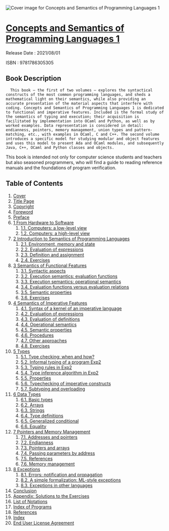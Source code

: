 ![Cover image for Concepts and Semantics of Programming Languages 1](https://imgdetail.ebookreading.net/cover/cover/202109/EB9781786305305.jpg)

[Concepts and Semantics of Programming Languages 1](https://ebookreading.net/view/book/Concepts+and+Semantics+of+Programming+Languages+1-EB9781786305305_1.html "Concepts and Semantics of Programming Languages 1")
====================================================================================================================

Release Date : 2021/08/01

ISBN : 9781786305305

Book Description
-----------------


    
      This book – the first of two volumes – explores the syntactical constructs of the most common programming languages, and sheds a mathematical light on their semantics, while also providing an accurate presentation of the material aspects that interfere with coding. Concepts and Semantics of Programming Languages 1 is dedicated to functional and imperative features. Included is the formal study of the semantics of typing and execution; their acquisition is facilitated by implementation into OCaml and Python, as well as by worked examples. Data representation is considered in detail: endianness, pointers, memory management, union types and pattern-matching, etc., with examples in OCaml, C and C++. The second volume introduces a specific model for studying modular and object features and uses this model to present Ada and OCaml modules, and subsequently Java, C++, OCaml and Python classes and objects. 
This book is intended not only for computer science students and teachers but also seasoned programmers, who will find a guide to reading reference manuals and the foundations of program verification.


  

Table of Contents
-----------------

1. [Cover](https://ebookreading.net/view/book/Concepts+and+Semantics+of+Programming+Languages+1-EB9781786305305_1.html)
1. [Title Page](https://ebookreading.net/view/book/Concepts+and+Semantics+of+Programming+Languages+1-EB9781786305305_3.html)
1. [Copyright](https://ebookreading.net/view/book/Concepts+and+Semantics+of+Programming+Languages+1-EB9781786305305_4.html)
1. [Foreword](https://ebookreading.net/view/book/Concepts+and+Semantics+of+Programming+Languages+1-EB9781786305305_5.html)
1. [Preface](https://ebookreading.net/view/book/Concepts+and+Semantics+of+Programming+Languages+1-EB9781786305305_6.html)
1. [1 From Hardware to Software](https://ebookreading.net/view/book/Concepts+and+Semantics+of+Programming+Languages+1-EB9781786305305_7.html)
    1. [1.1. Computers: a low-level view](https://ebookreading.net/view/book/Concepts+and+Semantics+of+Programming+Languages+1-EB9781786305305_7.html#sec1-1)
    1. [1.2. Computers: a high-level view](https://ebookreading.net/view/book/Concepts+and+Semantics+of+Programming+Languages+1-EB9781786305305_7.html#sec1-2)
1. [2 Introduction to Semantics of Programming Languages](https://ebookreading.net/view/book/Concepts+and+Semantics+of+Programming+Languages+1-EB9781786305305_8.html)
    1. [2.1. Environment, memory and state](https://ebookreading.net/view/book/Concepts+and+Semantics+of+Programming+Languages+1-EB9781786305305_8.html#sec2-1)
    1. [2.2. Evaluation of expressions](https://ebookreading.net/view/book/Concepts+and+Semantics+of+Programming+Languages+1-EB9781786305305_8.html#sec2-2)
    1. [2.3. Definition and assignment](https://ebookreading.net/view/book/Concepts+and+Semantics+of+Programming+Languages+1-EB9781786305305_8.html#sec2-3)
    1. [2.4. Exercises](https://ebookreading.net/view/book/Concepts+and+Semantics+of+Programming+Languages+1-EB9781786305305_8.html#sec2-4)
1. [3 Semantics of Functional Features](https://ebookreading.net/view/book/Concepts+and+Semantics+of+Programming+Languages+1-EB9781786305305_9.html)
    1. [3.1. Syntactic aspects](https://ebookreading.net/view/book/Concepts+and+Semantics+of+Programming+Languages+1-EB9781786305305_9.html#sec3-1)
    1. [3.2. Execution semantics: evaluation functions](https://ebookreading.net/view/book/Concepts+and+Semantics+of+Programming+Languages+1-EB9781786305305_9.html#sec3-2)
    1. [3.3. Execution semantics: operational semantics](https://ebookreading.net/view/book/Concepts+and+Semantics+of+Programming+Languages+1-EB9781786305305_9.html#sec3-3)
    1. [3.4. Evaluation functions versus evaluation relations](https://ebookreading.net/view/book/Concepts+and+Semantics+of+Programming+Languages+1-EB9781786305305_9.html#sec3-4)
    1. [3.5. Semantic properties](https://ebookreading.net/view/book/Concepts+and+Semantics+of+Programming+Languages+1-EB9781786305305_9.html#sec3-5)
    1. [3.6. Exercises](https://ebookreading.net/view/book/Concepts+and+Semantics+of+Programming+Languages+1-EB9781786305305_9.html#sec3-6)
1. [4 Semantics of Imperative Features](https://ebookreading.net/view/book/Concepts+and+Semantics+of+Programming+Languages+1-EB9781786305305_10.html)
    1. [4.1. Syntax of a kernel of an imperative language](https://ebookreading.net/view/book/Concepts+and+Semantics+of+Programming+Languages+1-EB9781786305305_10.html#sec4-1)
    1. [4.2. Evaluation of expressions](https://ebookreading.net/view/book/Concepts+and+Semantics+of+Programming+Languages+1-EB9781786305305_10.html#sec4-2)
    1. [4.3. Evaluation of definitions](https://ebookreading.net/view/book/Concepts+and+Semantics+of+Programming+Languages+1-EB9781786305305_10.html#sec4-3)
    1. [4.4. Operational semantics](https://ebookreading.net/view/book/Concepts+and+Semantics+of+Programming+Languages+1-EB9781786305305_10.html#sec4-4)
    1. [4.5. Semantic properties](https://ebookreading.net/view/book/Concepts+and+Semantics+of+Programming+Languages+1-EB9781786305305_10.html#sec4-5)
    1. [4.6. Procedures](https://ebookreading.net/view/book/Concepts+and+Semantics+of+Programming+Languages+1-EB9781786305305_10.html#sec4-6)
    1. [4.7. Other approaches](https://ebookreading.net/view/book/Concepts+and+Semantics+of+Programming+Languages+1-EB9781786305305_10.html#sec4-7)
    1. [4.8. Exercises](https://ebookreading.net/view/book/Concepts+and+Semantics+of+Programming+Languages+1-EB9781786305305_10.html#sec4-8)
1. [5 Types](https://ebookreading.net/view/book/Concepts+and+Semantics+of+Programming+Languages+1-EB9781786305305_11.html)
    1. [5.1. Type checking: when and how?](https://ebookreading.net/view/book/Concepts+and+Semantics+of+Programming+Languages+1-EB9781786305305_11.html#sec5-1)
    1. [5.2. Informal typing of a program Exp2](https://ebookreading.net/view/book/Concepts+and+Semantics+of+Programming+Languages+1-EB9781786305305_11.html#sec5-2)
    1. [5.3. Typing rules in Exp2](https://ebookreading.net/view/book/Concepts+and+Semantics+of+Programming+Languages+1-EB9781786305305_11.html#sec5-3)
    1. [5.4. Type inference algorithm in Exp2](https://ebookreading.net/view/book/Concepts+and+Semantics+of+Programming+Languages+1-EB9781786305305_11.html#sec5-4)
    1. [5.5. Properties](https://ebookreading.net/view/book/Concepts+and+Semantics+of+Programming+Languages+1-EB9781786305305_11.html#sec5-5)
    1. [5.6. Typechecking of imperative constructs](https://ebookreading.net/view/book/Concepts+and+Semantics+of+Programming+Languages+1-EB9781786305305_11.html#sec5-6)
    1. [5.7. Subtyping and overloading](https://ebookreading.net/view/book/Concepts+and+Semantics+of+Programming+Languages+1-EB9781786305305_11.html#sec5-7)
1. [6 Data Types](https://ebookreading.net/view/book/Concepts+and+Semantics+of+Programming+Languages+1-EB9781786305305_12.html)
    1. [6.1. Basic types](https://ebookreading.net/view/book/Concepts+and+Semantics+of+Programming+Languages+1-EB9781786305305_12.html#sec6-1)
    1. [6.2. Arrays](https://ebookreading.net/view/book/Concepts+and+Semantics+of+Programming+Languages+1-EB9781786305305_12.html#sec6-2)
    1. [6.3. Strings](https://ebookreading.net/view/book/Concepts+and+Semantics+of+Programming+Languages+1-EB9781786305305_12.html#sec6-3)
    1. [6.4. Type definitions](https://ebookreading.net/view/book/Concepts+and+Semantics+of+Programming+Languages+1-EB9781786305305_12.html#sec6-4)
    1. [6.5. Generalized conditional](https://ebookreading.net/view/book/Concepts+and+Semantics+of+Programming+Languages+1-EB9781786305305_12.html#sec6-5)
    1. [6.6. Equality](https://ebookreading.net/view/book/Concepts+and+Semantics+of+Programming+Languages+1-EB9781786305305_12.html#sec6-6)
1. [7 Pointers and Memory Management](https://ebookreading.net/view/book/Concepts+and+Semantics+of+Programming+Languages+1-EB9781786305305_13.html)
    1. [7.1. Addresses and pointers](https://ebookreading.net/view/book/Concepts+and+Semantics+of+Programming+Languages+1-EB9781786305305_13.html#sec7-1)
    1. [7.2. Endianness](https://ebookreading.net/view/book/Concepts+and+Semantics+of+Programming+Languages+1-EB9781786305305_13.html#sec7-2)
    1. [7.3. Pointers and arrays](https://ebookreading.net/view/book/Concepts+and+Semantics+of+Programming+Languages+1-EB9781786305305_13.html#sec7-3)
    1. [7.4. Passing parameters by address](https://ebookreading.net/view/book/Concepts+and+Semantics+of+Programming+Languages+1-EB9781786305305_13.html#sec7-4)
    1. [7.5. References](https://ebookreading.net/view/book/Concepts+and+Semantics+of+Programming+Languages+1-EB9781786305305_13.html#sec7-5)
    1. [7.6. Memory management](https://ebookreading.net/view/book/Concepts+and+Semantics+of+Programming+Languages+1-EB9781786305305_13.html#sec7-6)
1. [8 Exceptions](https://ebookreading.net/view/book/Concepts+and+Semantics+of+Programming+Languages+1-EB9781786305305_14.html)
    1. [8.1. Errors: notification and propagation](https://ebookreading.net/view/book/Concepts+and+Semantics+of+Programming+Languages+1-EB9781786305305_14.html#sec8-1)
    1. [8.2. A simple formalization: ML-style exceptions](https://ebookreading.net/view/book/Concepts+and+Semantics+of+Programming+Languages+1-EB9781786305305_14.html#sec8-2)
    1. [8.3. Exceptions in other languages](https://ebookreading.net/view/book/Concepts+and+Semantics+of+Programming+Languages+1-EB9781786305305_14.html#sec8-3)
1. [Conclusion](https://ebookreading.net/view/book/Concepts+and+Semantics+of+Programming+Languages+1-EB9781786305305_15.html)
1. [Appendix: Solutions to the Exercises](https://ebookreading.net/view/book/Concepts+and+Semantics+of+Programming+Languages+1-EB9781786305305_16.html)
1. [List of Notations](https://ebookreading.net/view/book/Concepts+and+Semantics+of+Programming+Languages+1-EB9781786305305_17.html)
1. [Index of Programs](https://ebookreading.net/view/book/Concepts+and+Semantics+of+Programming+Languages+1-EB9781786305305_18.html)
1. [References](https://ebookreading.net/view/book/Concepts+and+Semantics+of+Programming+Languages+1-EB9781786305305_19.html)
1. [Index](https://ebookreading.net/view/book/Concepts+and+Semantics+of+Programming+Languages+1-EB9781786305305_20.html)
1. [End User License Agreement](https://ebookreading.net/view/book/Concepts+and+Semantics+of+Programming+Languages+1-EB9781786305305_22.html)
